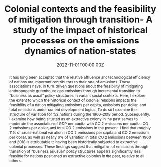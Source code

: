 ---
abstract: It has long been accepted that the relative affluence and technological efficiency of nations are important contributors to their rate of emissions. These associations have, in turn, driven questions about the feasibility of mitigating anthropogenic greenhouse gas emissions through incremental transition to “business as usual” policy structures in variant social contexts. Here, I explore the extent to which the historical context of colonial relations impacts the feasibility of a nation mitigating emissions per capita, emissions per dollar, and total emissions under current development logics. To do so I examine the structure of variation for 152 nations during the 1960–2018 period. Subsequently, I examine how being situated as an extractive colony in the past serves to moderate the association of GDP per capita with CO 2 emissions per capita, CO 2 emissions per dollar, and total CO 2 emissions in the present. I find that roughly 11% of cross-national variation in CO 2 emissions per capita and CO 2 emissions per dollar, as well as nearly 6% of variation in total CO 2 emissions between 1960 and 2018 is attributable to having been historically subjected to extractive colonial processes. These findings suggest that mitigation of emissions through transition of “business as usual” policy structures appears significantly less feasible for nations positioned as extractive colonies in the past, relative to all others.
authors:
- Patrick Trent Greiner
date: "2022-11-01T00:00:00Z"
doi: "https://doi.org/10.1016/j.gloenvcha.2022.102609"
featured: true
image:
  caption: 'Distribution of social ecological attributes conditioned on 1930s redline maps.'
  focal_point: ""
  preview_only: false
projects: []
publication: '*Global Environmental Change, 77*'
publication_short: ""
publication_types:
- "2"
publishDate: "2017-01-01T00:00:00Z"
#slides:
summary: Historical exposure to logics of extractive colonialism accounts for up to 11% of variation in emissions-development relationships across nations, and moderates the association that emissions per capita, emissions per dollar, and total emissions have with development.
tags:
- Climate Justice 
- Sustainable Development
- Historical Inequality
- Decoupling
title: Colonial contexts and the feasibility of mitigation through transition- A study of the impact of historical processes on the emissions dynamics of nation-states
#url_code: ""
#url_dataset: ""
url_pdf: files/colonial_contexts_and_transitions.pdf
#url_poster: ""
url_project: ""
#url_slides: ""
#url_source: ""
#url_video: ""
---